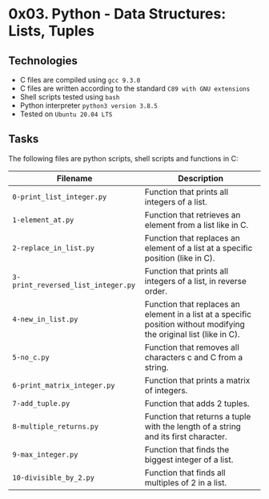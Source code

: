 # 0x03. Python - Data Structures: Lists, Tuples

## Technologies
* C files are compiled using `gcc 9.3.0`
* C files are written according to the standard `C89 with GNU extensions`
* Shell scripts tested using `bash`
* Python interpreter `python3 version 3.8.5`
* Tested on `Ubuntu 20.04 LTS`

## Tasks
The following files are python scripts, shell scripts and functions in C:

| Filename | Description |
| -------- | ----------- |
| `0-print_list_integer.py` | Function that prints all integers of a list. |
| `1-element_at.py` | Function that retrieves an element from a list like in C. |
| `2-replace_in_list.py` | Function that replaces an element of a list at a specific position (like in C). |
| `3-print_reversed_list_integer.py` | Function that prints all integers of a list, in reverse order. |
| `4-new_in_list.py` | Function that replaces an element in a list at a specific position without modifying the original list (like in C). |
| `5-no_c.py` | Function that removes all characters c and C from a string. |
| `6-print_matrix_integer.py` | Function that prints a matrix of integers. |
| `7-add_tuple.py` | Function that adds 2 tuples. |
| `8-multiple_returns.py` | Function that returns a tuple with the length of a string and its first character. |
| `9-max_integer.py` | Function that finds the biggest integer of a list. |
| `10-divisible_by_2.py` | Function that finds all multiples of 2 in a list. |
